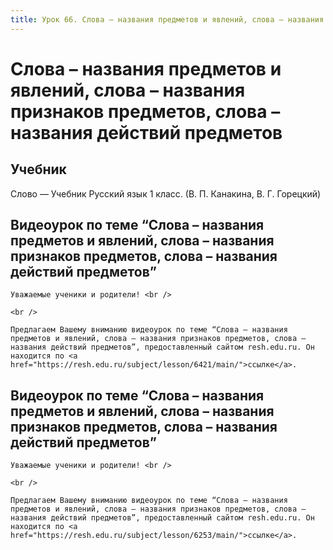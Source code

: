 ```yaml
---
title: Урок 66. Слова – названия предметов и явлений, слова – названия признаков предметов, слова – названия действий предметов
---
```


# Слова – названия предметов и явлений, слова – названия признаков предметов, слова – названия действий предметов

## Учебник

Слово — Учебник Русский язык 1 класс. (В. П. Канакина, В. Г. Горецкий)

## Видеоурок по теме “Слова – названия предметов и явлений, слова – названия признаков предметов, слова – названия действий предметов”

<p>
	Уважаемые ученики и родители! <br /> 
</p>
<p>
	<br /> 
</p>
<p>
	Предлагаем Вашему вниманию видеоурок по теме “Слова – названия предметов и явлений, слова – названия признаков предметов, слова – названия действий предметов”, предоставленный сайтом resh.edu.ru. Он находится по <a href="https://resh.edu.ru/subject/lesson/6421/main/">ссылке</a>.
</p>

## Видеоурок по теме “Слова – названия предметов и явлений, слова – названия признаков предметов, слова – названия действий предметов”

<p>
	Уважаемые ученики и родители! <br /> 
</p>
<p>
	<br /> 
</p>
<p>
	Предлагаем Вашему вниманию видеоурок по теме “Слова – названия предметов и явлений, слова – названия признаков предметов, слова – названия действий предметов”, предоставленный сайтом resh.edu.ru. Он находится по <a href="https://resh.edu.ru/subject/lesson/6253/main/">ссылке</a>.
</p>